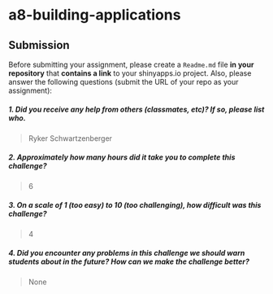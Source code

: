 # a8-building-applications

Submission
----------

Before submitting your assignment, please create a `Readme.md` file **in your repository** that **contains a link** to your shinyapps.io project. Also, please answer the following questions (submit the URL of your repo as your assignment):

##### 1. Did you receive any help from others (classmates, etc)? If so, please list who.

> Ryker Schwartzenberger

##### 2. Approximately how many hours did it take you to complete this challenge?

> 6

##### 3. On a scale of 1 (too easy) to 10 (too challenging), how difficult was this challenge?

> 4

##### 4. Did you encounter any problems in this challenge we should warn students about in the future? How can we make the challenge better?

> None